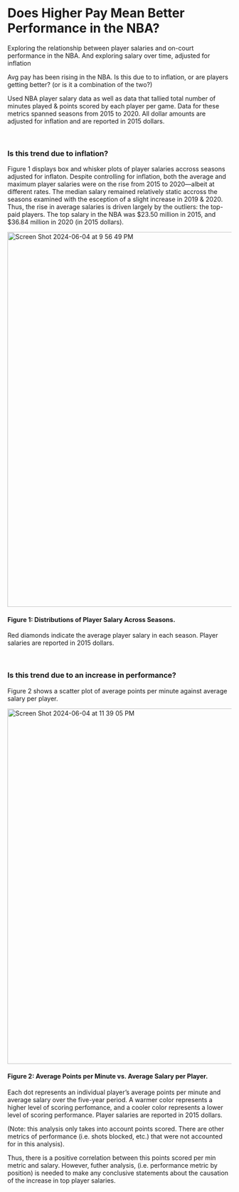 # Does Higher Pay Mean Better Performance in the NBA?
Exploring the relationship between player salaries and on-court performance in the NBA.
And exploring salary over time, adjusted for inflation

Avg pay has been rising in the NBA.  Is this  due to to inflation, or are players getting better? (or is it a combination of the two?)

Used NBA player salary data as well as data that tallied total number of minutes played & points scored by each player per game.
Data for these metrics spanned seasons from 2015 to 2020.
All dollar amounts are adjusted for inflation and are reported in 2015 dollars. 

</br>

### Is this trend due to inflation?

Figure 1 displays box and whisker plots of player salaries accross seasons adjusted for inflaton.
Despite controlling for inflation, both the average and maximum player salaries were on the rise from 2015 to 2020—albeit at different rates. 
The median salary remained relatively static accross the seasons examined with the esception of a slight increase in 2019 & 2020.  Thus, the rise in average salaries is driven largely by the outliers: the top-paid players. The top salary in the NBA was $23.50 million in 2015, and $36.84 million in 2020 (in 2015 dollars). 


<img width="841" alt="Screen Shot 2024-06-04 at 9 56 49 PM" src="https://github.com/camilledamore/Pay-vs-Performance-in-NBA/assets/157072047/7104f68c-d16f-44b4-9c99-71419479509d">

#### Figure 1: Distributions of Player Salary Across Seasons. 
Red diamonds indicate the average player salary in each season. Player salaries are reported in 2015 dollars.

</br>

### Is this trend due to an increase in performance? 

Figure 2 shows a scatter plot of average points per minute against average salary per player. 

<img width="797" alt="Screen Shot 2024-06-04 at 11 39 05 PM" src="https://github.com/camilledamore/Pay-vs-Performance-in-NBA/assets/157072047/c9ebd1b5-2c10-45d7-bbcf-d7f46c9ed9d0">

#### Figure 2: Average Points per Minute vs. Average Salary per Player.
Each dot represents an individual player’s average points per minute and average salary over the five-year period. A warmer color represents a higher level of scoring perfomance, and a cooler color represents a lower level of scoring performance. Player salaries are reported in 2015 dollars.

(Note: this analysis only takes into account points scored.  There are other metrics of performance (i.e. shots blocked, etc.) that were not accounted for in this analysis).

Thus, there is a positive correlation between this points scored per min metric and salary. 
However, futher analysis, (i.e. performance metric by position) is needed to make any conclusive statements about the causation of the increase in top player salaries.  


